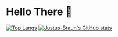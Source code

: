 # Hello There 🥳

[![Top Langs](https://github-readme-stats.vercel.app/api/top-langs/?username=Justus-Braun&show_icons=true&theme=radical)](https://github.com/anuraghazra/github-readme-stats) [![Justus-Braun's GitHub stats](https://github-readme-stats.vercel.app/api?username=Justus-Braun&show_icons=true&theme=radical)](https://github.com/anuraghazra/github-readme-stats)




